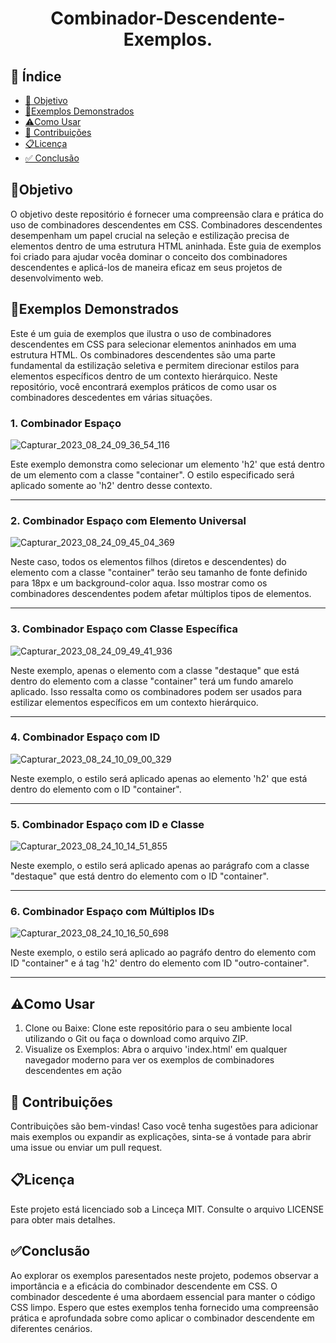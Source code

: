 <h1 align="center"> Combinador-Descendente-Exemplos. </h1>

## 🔗 Índice
* [🎯 Objetivo](#-objetivo)
* [📝Exemplos Demonstrados](#-Exemplos-Demonstrados)
* [⚠️Como Usar](#-Como-Usar)
* [📍 Contribuições](#-Contribuições)
* [📋Licença](#-Licença)
* [✅ Conclusão](#-conclusão)






## 🎯Objetivo
O objetivo deste repositório é fornecer uma compreensão clara e prática do uso de combinadores descendentes em CSS. Combinadores descendentes desempenham um papel crucial na seleção e estilização precisa de elementos dentro de uma estrutura HTML aninhada. Este guia de exemplos foi criado para ajudar vocêa dominar o conceito dos combinadores descendentes e aplicá-los de maneira eficaz em seus projetos de desenvolvimento web.









## 📝Exemplos Demonstrados
Este é um guia de exemplos que ilustra o uso de combinadores descendentes em CSS para selecionar elementos aninhados em uma estrutura HTML. Os combinadores descendentes são uma parte fundamental da estilização seletiva e permitem direcionar estilos para elementos específicos dentro de um contexto hierárquico. Neste repositório, você encontrará exemplos práticos de como usar os combinadores descedentes em várias situações.






### 1. Combinador Espaço

   
![Capturar_2023_08_24_09_36_54_116](https://github.com/andersoncode55/Combinador-Descendente-Exemplos./assets/61977421/5efae9bb-bba1-44a4-8578-51859f10f63f)

Este exemplo demonstra como selecionar um elemento 'h2' que está dentro de um elemento com a classe "container". O estilo especificado será aplicado somente ao 'h2' dentro desse contexto.

<hr>



### 2. Combinador Espaço com Elemento Universal

![Capturar_2023_08_24_09_45_04_369](https://github.com/andersoncode55/Combinador-Descendente-Exemplos./assets/61977421/7ecf73a8-e5b7-4068-b11b-c25eecb65998)

Neste caso, todos os elementos filhos (diretos e descendentes) do elemento com a classe "container" terão seu tamanho de fonte definido para 18px e um background-color aqua. Isso mostrar como os combinadores descendentes podem afetar múltiplos tipos de elementos. 


<hr>




### 3. Combinador Espaço com Classe Específica

![Capturar_2023_08_24_09_49_41_936](https://github.com/andersoncode55/Combinador-Descendente-Exemplos./assets/61977421/b08b48cb-a6e3-42ca-ab60-12fe042bc197)


Neste exemplo, apenas o elemento com a classe "destaque" que está dentro do elemento com a classe "container" terá um fundo amarelo aplicado. Isso ressalta como os combinadores podem ser usados para estilizar elementos específicos em um contexto hierárquico.
<hr>





### 4. Combinador Espaço com ID

![Capturar_2023_08_24_10_09_00_329](https://github.com/andersoncode55/Combinador-Descendente-Exemplos./assets/61977421/b417ca88-6a09-4aa5-9a67-ae13f5493b8e)

Neste exemplo, o estilo será aplicado apenas ao elemento 'h2' que está dentro do elemento com o ID "container".
<hr>


### 5. Combinador Espaço com ID e Classe

![Capturar_2023_08_24_10_14_51_855](https://github.com/andersoncode55/Combinador-Descendente-Exemplos./assets/61977421/d55b8924-975d-4263-bd33-480e4952e33e)

Neste exemplo, o estilo será aplicado apenas ao parágrafo com a classe "destaque" que está dentro do elemento com o ID "container".
<hr>





### 6. Combinador Espaço com Múltiplos IDs

![Capturar_2023_08_24_10_16_50_698](https://github.com/andersoncode55/Combinador-Descendente-Exemplos./assets/61977421/b6ffa25f-708e-4372-9951-a5097cc2f4c7)

Neste exemplo, o estilo será aplicado ao pagráfo dentro do elemento com ID "container" e á tag 'h2' dentro do elemento com ID "outro-container".
<hr>





## ⚠️Como Usar
<ol>
  <li>Clone ou Baixe: Clone este repositório para o seu ambiente local utilizando o Git ou faça o download como arquivo ZIP.</li>
  <li>Visualize os Exemplos: Abra o arquivo 'index.html' em qualquer navegador moderno para ver os exemplos de combinadores descendentes em ação</li>
</ol>




## 📍 Contribuições
Contribuições são bem-vindas! Caso você tenha sugestões para adicionar mais exemplos ou expandir as explicações, sinta-se á vontade para abrir uma issue ou enviar um pull request.






## 📋Licença
Este projeto está licenciado sob a Linceça MIT. Consulte o arquivo LICENSE para obter mais detalhes.





## ✅Conclusão
Ao explorar os exemplos paresentados neste projeto, podemos observar a importância e a eficácia do combinador descendente em CSS. O combinador descedente é uma abordaem essencial para manter o código CSS limpo. Espero que estes exemplos tenha fornecido uma compreensão prática e aprofundada sobre como aplicar o combinador descendente em diferentes cenários.
